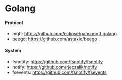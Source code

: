 # Golang

#### Protocol

- mqtt: https://github.com/eclipse/paho.mqtt.golang
- beego: https://github.com/astaxie/beego



#### System

- fsnotify: https://github.com/fsnotify/fsnotify
- notify: https://github.com/rjeczalik/notify
- fsevents: https://github.com/fsnotify/fsevents